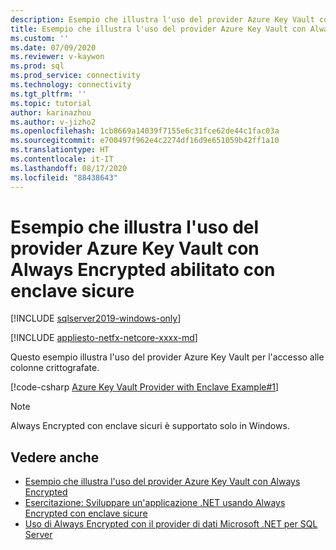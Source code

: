```yaml
---
description: Esempio che illustra l'uso del provider Azure Key Vault con Always Encrypted abilitato con enclave sicure
title: Esempio che illustra l'uso del provider Azure Key Vault con Always Encrypted abilitato con enclave sicure | Microsoft Docs
ms.custom: ''
ms.date: 07/09/2020
ms.reviewer: v-kaywon
ms.prod: sql
ms.prod_service: connectivity
ms.technology: connectivity
ms.tgt_pltfrm: ''
ms.topic: tutorial
author: karinazhou
ms.author: v-jizho2
ms.openlocfilehash: 1cb8669a14039f7155e6c31fce62de44c1fac03a
ms.sourcegitcommit: e700497f962e4c2274df16d9e651059b42ff1a10
ms.translationtype: HT
ms.contentlocale: it-IT
ms.lasthandoff: 08/17/2020
ms.locfileid: "88438643"
---
```

# <a name="example-demonstrating-use-of-azure-key-vault-provider-with-always-encrypted-enabled-with-secure-enclaves"></a>Esempio che illustra l'uso del provider Azure Key Vault con Always Encrypted abilitato con enclave sicure

[!INCLUDE [sqlserver2019-windows-only](../../../includes/applies-to-version/sqlserver2019-windows-only.md)]

[!INCLUDE [appliesto-netfx-netcore-xxxx-md](../../../includes/appliesto-netfx-netcore-xxxx-md.md)]

Questo esempio illustra l'uso del provider Azure Key Vault per l'accesso alle colonne crittografate.

[!code-csharp [Azure Key Vault Provider with Enclave Example#1](~/../sqlclient/doc/samples/AzureKeyVaultProviderWithEnclaveProviderExample.cs#1)]

> [!NOTE]
> Always Encrypted con enclave sicuri è supportato solo in Windows.

## <a name="see-also"></a>Vedere anche

- [Esempio che illustra l'uso del provider Azure Key Vault con Always Encrypted](azure-key-vault-example.md)
- [Esercitazione: Sviluppare un'applicazione .NET usando Always Encrypted con enclave sicure](tutorial-always-encrypted-enclaves-develop-net-apps.md)
- [Uso di Always Encrypted con il provider di dati Microsoft .NET per SQL Server](sqlclient-support-always-encrypted.md)

